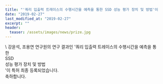 ```yaml
---
title: "'쿼리 입출력 트레이스의 수행시간을 예측을 통한 SSD 성능 평가 장치 및 방법'이 특허 등록되었습니다."
date: "2019-02-27"
last_modified_at: "2019-02-27"
excerpt: ""
header:
  teaser: /assets/images/news/prize.jpg
---
```

\\
강윤석, 조용연 연구원의 연구 결과인 '쿼리 입출력 트레이스의 수행시간을 예측을 통한<br>SSD<br>성능 평가 장치 및 방법<br>'이 특허 최종 등록되었습니다.<br>축하합니다.